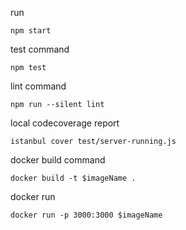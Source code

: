 run
```
npm start
```

test command
```
npm test
```

lint command
```
npm run --silent lint
```

local codecoverage report
```
istanbul cover test/server-running.js 
```

docker build command
```
docker build -t $imageName .
```

docker run
```
docker run -p 3000:3000 $imageName
````
